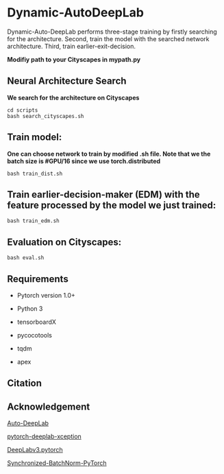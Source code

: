 # Dynamic-AutoDeepLab

Dynamic-Auto-DeepLab performs three-stage training by firstly searching for the architecture. Second, train the model with the searched network architecture. Third, train earlier-exit-decision.

**Modifiy path to your Cityscapes in mypath.py**


## Neural Architecture Search

**We search for the architecture on Cityscapes**

```
cd scripts
bash search_cityscapes.sh
```

## Train model:
**One can choose network to train by modified .sh file. Note that we the batch size is #GPU/16 since we use torch.distributed**

```
bash train_dist.sh
```

## Train earlier-decision-maker (EDM) with the feature processed by the model we just trained:
```
bash train_edm.sh
```

## Evaluation on Cityscapes:
```
bash eval.sh
```

## Requirements

* Pytorch version 1.0+

* Python 3

* tensorboardX

* pycocotools

* tqdm

* apex

## Citation

## Acknowledgement
[Auto-DeepLab](https://github.com/NoamRosenberg/AutoML)

[pytorch-deeplab-xception](https://github.com/jfzhang95/pytorch-deeplab-xception)

[DeepLabv3.pytorch](https://github.com/chenxi116/DeepLabv3.pytorch)

[Synchronized-BatchNorm-PyTorch](https://github.com/vacancy/Synchronized-BatchNorm-PyTorch)

